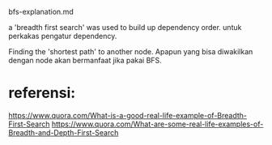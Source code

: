 bfs-explanation.md


a 'breadth first search' was used to build up dependency order.
untuk perkakas pengatur dependency.


Finding the 'shortest path' to another node. 
Apapun yang bisa diwakilkan dengan node akan bermanfaat jika pakai BFS.


# referensi:
https://www.quora.com/What-is-a-good-real-life-example-of-Breadth-First-Search
https://www.quora.com/What-are-some-real-life-examples-of-Breadth-and-Depth-First-Search